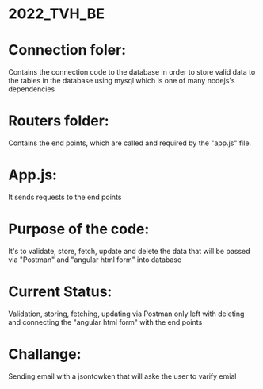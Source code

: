 # 2022_TVH_BE
# Connection foler:
Contains the connection code to the database in order to store valid data to the tables in the database using mysql which is one of many nodejs's dependencies

# Routers folder:
Contains the end points, which are called and required by the "app.js" file.

# App.js:
It sends requests to the end points

# Purpose of the code:
It's to validate, store, fetch, update and delete the data that will be passed via "Postman" and "angular html form" into database

# Current Status:
Validation, storing, fetching, updating via Postman only left with deleting and connecting the "angular html form" with the end points

# Challange:
Sending email with a jsontowken that will aske the user to varify emial
